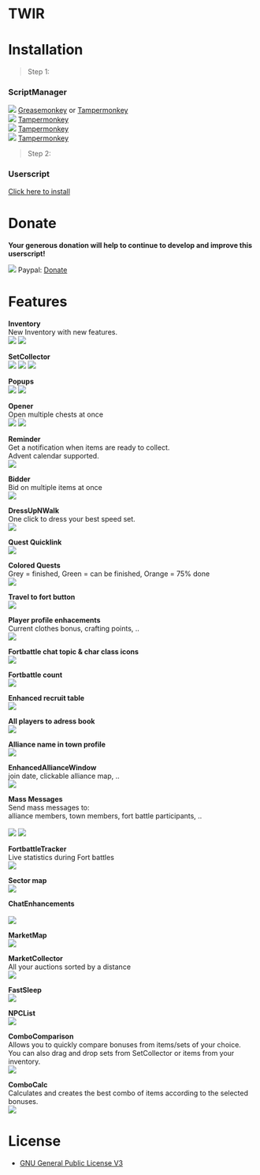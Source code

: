 # TWIR
# Installation

> Step 1:
### ScriptManager

<img src="https://taurascript.github.io/TWIR/docs/icons/firefox.png"> [Greasemonkey](https://addons.mozilla.org/firefox/addon/greasemonkey/") or [Tampermonkey](https://addons.mozilla.org/firefox/addon/tampermonkey/) <br />
<img src="https://taurascript.github.io/TWIR/docs/icons/chrome.png"> [Tampermonkey](https://chrome.google.com/webstore/detail/tampermonkey/dhdgffkkebhmkfjojejmpbldmpobfkfo) <br />
<img src="https://taurascript.github.io/TWIR/docs/icons/opera.png"> [Tampermonkey](https://addons.opera.com/extensions/details/tampermonkey-beta/) <br />
<img src="https://taurascript.github.io/TWIR/docs/icons/msedge.png"> [Tampermonkey](https://www.tampermonkey.net/?ext=dhdg&browser=edge) <br />

> Step 2:
### Userscript

[Click here to install](https://taurascript.github.io/TWIR/code.user.js) 

# Donate

**Your generous donation will help to continue to develop and improve this userscript!**

<img src="https://taurascript.github.io/TWIR/docs/icons/paypal.png"> Paypal: [Donate](https://www.paypal.com/cgi-bin/webscr?cmd=_donations&business=taurascript_public%40protonmail.com&item_name=TW+script&currency_code=EUR&source=url)


# Features

**Inventory**  <br />
New Inventory with new features.  <br />
<img src="https://taurascript.github.io/TWIR/docs/screenshots/Screenshot_1.png" style="max-width: 600px;">
<img src="https://taurascript.github.io/TWIR/docs/screenshots/Screenshot_2.png" style="max-width: 600px;">

**SetCollector** <br />
<img src="https://taurascript.github.io/TWIR/docs/screenshots/Screenshot_29.png" style="max-width: 600px;">
<img src="https://taurascript.github.io/TWIR/docs/screenshots/Screenshot_30.png" style="max-width: 600px;">
<img src="https://taurascript.github.io/TWIR/docs/screenshots/Screenshot_31.png" style="max-width: 600px;">

**Popups**  <br />
<img src="https://taurascript.github.io/TWIR/docs/screenshots/Screenshot_20.png" style="max-width: 600px;">
<img src="https://taurascript.github.io/TWIR/docs/screenshots/Screenshot_22.png" style="max-width: 600px;">

**Opener**  <br />
Open multiple chests at once <br />
<img src="https://taurascript.github.io/TWIR/docs/screenshots/Screenshot_3.png" style="max-width: 600px;">
<img src="https://taurascript.github.io/TWIR/docs/screenshots/Screenshot_4.png" style="max-width: 600px;">

**Reminder**  <br />
Get a notification when items are ready to collect. <br />
Advent calendar supported. <br />
<img src="https://taurascript.github.io/TWIR/docs/screenshots/Screenshot_34.png" style="max-width: 600px;">

**Bidder**  <br />
Bid on multiple items at once <br />
<img src="https://taurascript.github.io/TWIR/docs/screenshots/Screenshot_5.png" style="max-width: 600px;">

**DressUpNWalk**  <br />
One click to dress your best speed set.  <br />
<img src="https://taurascript.github.io/TWIR/docs/screenshots/Screenshot_6.png" style="max-width: 600px;">

**Quest Quicklink**  <br />
<img src="https://taurascript.github.io/TWIR/docs/screenshots/Screenshot_7.png" style="max-width: 600px;">

**Colored Quests**  <br />
Grey = finished, Green = can be finished, Orange = 75% done  <br />
<img src="https://taurascript.github.io/TWIR/docs/screenshots/Screenshot_8.png" style="max-width: 600px;">

**Travel to fort button**  <br />
<img src="https://taurascript.github.io/TWIR/docs/screenshots/Screenshot_9.png" style="max-width: 600px;">

**Player profile enhacements** <br />
Current clothes bonus, crafting points, ..  <br />
<img src="https://taurascript.github.io/TWIR/docs/screenshots/Screenshot_11.png" style="max-width: 600px;">

**Fortbattle chat topic & char class icons**  <br />
<img src="https://taurascript.github.io/TWIR/docs/screenshots/Screenshot_10.png" style="max-width: 600px;">

**Fortbattle count**  <br />
<img src="https://taurascript.github.io/TWIR/docs/screenshots/Screenshot_12.png" style="max-width: 600px;">

**Enhanced recruit table**  <br />
<img src="https://taurascript.github.io/TWIR/docs/screenshots/Screenshot_13.png" style="max-width: 600px;">

**All players to adress book** <br />
<img src="https://taurascript.github.io/TWIR/docs/screenshots/Screenshot_15.png" style="max-width: 600px;">

**Alliance name in town profile**  <br />
<img src="https://taurascript.github.io/TWIR/docs/screenshots/Screenshot_14.png" style="max-width: 600px;">

**EnhancedAllianceWindow** <br />
 join date, clickable alliance map, .. <br />
<img src="https://taurascript.github.io/TWIR/docs/screenshots/Screenshot_16.png" style="max-width: 600px;">

**Mass Messages** <br />
Send mass messages to: <br />
alliance members, town members, fort battle participants, .. <br />  
<img src="https://taurascript.github.io/TWIR/docs/screenshots/Screenshot_17.png" style="max-width: 600px;">
<img src="https://taurascript.github.io/TWIR/docs/screenshots/Screenshot_18.png" style="max-width: 600px;">

**FortbattleTracker**  <br />
Live statistics during Fort battles <br />
<img src="https://taurascript.github.io/TWIR/docs/screenshots/Screenshot_37.png" style="max-width: 600px;">

**Sector map** <br />
<img src="https://taurascript.github.io/TWIR/docs/screenshots/Screenshot_36.png" style="max-width: 600px;">

**ChatEnhancements**  <br />  
<img src="https://taurascript.github.io/TWIR/docs/screenshots/Screenshot_19.png" style="max-width: 600px;">

**MarketMap**  <br />
<img src="https://taurascript.github.io/TWIR/docs/screenshots/Screenshot_25.png" style="max-width: 600px;">

**MarketCollector** <br />
All your auctions sorted by a distance  <br />
<img src="https://taurascript.github.io/TWIR/docs/screenshots/Screenshot_26.png" style="max-width: 600px;">

**FastSleep**  <br />
<img src="https://taurascript.github.io/TWIR/docs/screenshots/Screenshot_27.png" style="max-width: 600px;">

**NPCList**  <br />
<img src="https://taurascript.github.io/TWIR/docs/screenshots/Screenshot_28.png" style="max-width: 600px;">

**ComboComparison**  <br />
Allows you to quickly compare bonuses from items/sets of your choice. <br />
You can also drag and drop sets from SetCollector or items from your inventory. <br />
<img src="https://taurascript.github.io/TWIR/docs/screenshots/Screenshot_32.png" style="max-width: 600px;">

**ComboCalc** <br />
Calculates and creates the best combo of items according to the selected bonuses.  <br />
<img src="https://taurascript.github.io/TWIR/docs/screenshots/Screenshot_33.png" style="max-width: 600px;">



# License
* [GNU General Public License V3](http://www.gnu.org/licenses/gpl-3.0.txt)
